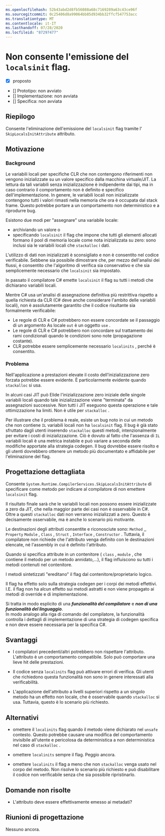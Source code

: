 ```yaml
---
ms.openlocfilehash: 52b43abd2d8fb56088a68c7169289a63c43ce96f
ms.sourcegitcommit: 0c25406d8a99064bb85d934bb32ffcf547753acc
ms.translationtype: MT
ms.contentlocale: it-IT
ms.lasthandoff: 07/28/2020
ms.locfileid: "87297477"
---
```

# <a name="suppress-emitting-of-localsinit-flag"></a>Non consente l'emissione del `localsinit` flag.

* [x] proposto
* [] Prototipo: non avviato
* [] Implementazione: non avviata
* [] Specifica: non avviata

## <a name="summary"></a>Riepilogo
[summary]: #summary

Consente l'eliminazione dell'emissione del `localsinit` flag tramite l' `SkipLocalsInitAttribute` attributo. 

## <a name="motivation"></a>Motivazione
[motivation]: #motivation


### <a name="background"></a>Background
Le variabili locali per specifiche CLR che non contengono riferimenti non vengono inizializzate su un valore specifico dalla macchina virtuale/JIT. La lettura da tali variabili senza inizializzazione è indipendente dai tipi, ma in caso contrario il comportamento non è definito e specifico dell'implementazione. In genere, le variabili locali non inizializzate contengono tutti i valori rimasti nella memoria che ora è occupata dal stack frame. Questo potrebbe portare a un comportamento non deterministico e a riprodurre bug. 

Esistono due modi per "assegnare" una variabile locale: 
- archiviando un valore o 
- specificando `localsinit` il flag che impone che tutti gli elementi allocati formano il pool di memoria locale come nota inizializzata su zero: sono inclusi sia le variabili locali che `stackalloc` i dati.    

L'utilizzo di dati non inizializzati è sconsigliato e non è consentito nel codice verificabile. Sebbene sia possibile dimostrare che, per mezzo dell'analisi dei flussi, è consentito che l'algoritmo di verifica sia conservativo e che sia semplicemente necessario che `localsinit` sia impostato.

In passato il compilatore C# emette `localsinit` il flag su tutti i metodi che dichiarano variabili locali.

Mentre C# usa un'analisi di assegnazione definitiva più restrittiva rispetto a quella richiesta da CLR (C# deve anche considerare l'ambito delle variabili locali), non è assolutamente garantito che il codice risultante sia formalmente verificabile:
- Le regole di CLR e C# potrebbero non essere concordate se il passaggio di un argomento As locale `out` è un oggetto `use` .
- Le regole di CLR e C# potrebbero non concordare sul trattamento dei rami condizionali quando le condizioni sono note (propagazione costante).
- CLR potrebbe essere semplicemente necessario `localinits` , perché è consentito.  

### <a name="problem"></a>Problema
Nell'applicazione a prestazioni elevate il costo dell'inizializzazione zero forzata potrebbe essere evidente. È particolarmente evidente quando `stackalloc` si usa.

In alcuni casi JIT può Elide l'inizializzazione zero iniziale delle singole variabili locali quando tale inizializzazione viene "terminata" da assegnazioni successive. Non tutti i JIT eseguono questa operazione e tale ottimizzazione ha limiti. Non è utile per `stackalloc` .

Per illustrare che il problema è reale, esiste un bug noto in cui un metodo che non contiene `IL` variabili locali non ha `localsinit` flag. Il bug è già stato sfruttato dagli utenti inserendo `stackalloc` questi metodi, intenzionalmente per evitare i costi di inizializzazione. Ciò è dovuto al fatto che l'assenza di `IL` variabili locali è una metrica instabile e può variare a seconda delle modifiche apportate alla strategia codegen. Il bug dovrebbe essere risolto e gli utenti dovrebbero ottenere un metodo più documentato e affidabile per l'eliminazione del flag. 

## <a name="detailed-design"></a>Progettazione dettagliata

Consente `System.Runtime.CompilerServices.SkipLocalsInitAttribute` di specificare come metodo per indicare al compilatore di non emettere `localsinit` flag.
 
Il risultato finale sarà che le variabili locali non possono essere inizializzate a zero da JIT, che nella maggior parte dei casi non è osservabile in C#.  
Oltre a questi `stackalloc` dati non verranno inizializzati a zero. Questo è decisamente osservabile, ma è anche lo scenario più motivante.

Le destinazioni degli attributi consentite e riconosciute sono: `Method` ,, `Property` `Module` , `Class` , `Struct` , `Interface` , `Constructor` . Tuttavia, il compilatore non richiede che l'attributo venga definito con le destinazioni elencate, né l'assembly in cui è definito l'attributo. 

Quando si specifica attribute in un contenitore ( `class` , `module` , che contiene il metodo per un metodo annidato,...), il flag influiscono su tutti i metodi contenuti nel contenitore.

I metodi sintetizzati "ereditano" il flag dal contenitore/proprietario logico. 

Il flag ha effetto solo sulla strategia codegen per i corpi dei metodi effettivi. I.E. il flag non ha alcun effetto sui metodi astratti e non viene propagato ai metodi di override e di implementazione.

Si tratta in modo esplicito di una **_funzionalità del compilatore_** e **_non di una funzionalità del linguaggio_**.  
In modo analogo alla riga di comando del compilatore, la funzionalità controlla i dettagli di implementazione di una strategia di codegen specifica e non deve essere necessaria per la specifica C#.

## <a name="drawbacks"></a>Svantaggi
[drawbacks]: #drawbacks

- I compilatori precedenti/altri potrebbero non rispettare l'attributo.
L'attributo è un comportamento compatibile. Solo può comportare una lieve hit delle prestazioni.

- Il codice senza `localinits` flag può attivare errori di verifica.
Gli utenti che richiedono questa funzionalità non sono in genere interessati alla verificabilità. 
 
- L'applicazione dell'attributo a livelli superiori rispetto a un singolo metodo ha un effetto non locale, che è osservabile quando `stackalloc` si usa. Tuttavia, questo è lo scenario più richiesto.

## <a name="alternatives"></a>Alternativi
[alternatives]: #alternatives

- omettere il `localinits` flag quando il metodo viene dichiarato nel `unsafe` contesto. Questo potrebbe causare una modifica del comportamento invisibile all'utente e pericolosa da deterministica a non deterministica nel caso di `stackalloc` .

- omettere `localinits` sempre il flag.
Peggio ancora.

- omettere `localinits` il flag a meno che non `stackalloc` venga usato nel corpo del metodo.
Non risolve lo scenario più richiesto e può disabilitare il codice non verificabile senza che sia possibile ripristinarlo.

## <a name="unresolved-questions"></a>Domande non risolte
[unresolved]: #unresolved-questions

- L'attributo deve essere effettivamente emesso ai metadati? 

## <a name="design-meetings"></a>Riunioni di progettazione

Nessuno ancora. 